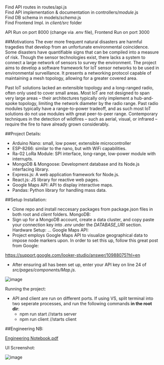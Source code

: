 Find API routes in routes/api.js <br>
Find API implementation & documentation in controllers/_module_.js <br>
Find DB schema in models/_schema_.js <br>
Find Frontend Impl. in _client/src_ folder <br>

API Run on port 8000 (change via .env file), Frontend Run on port 3000

##Motivations
The ever more frequent natural disasters are harmful tragedies that develop from an unfortunate environmental coincidence. Some disasters have quantifiable signs that can be compiled into a measure of risk. Though the sensor technologies exist, there lacks a system to connect a large network of sensors to survey the environment. The project aims to develop a software framework for IoT sensor networks to be used in environmental surveillance. It presents a networking protocol capable of maintaining a mesh topology, allowing for a greater covered area. 

Past IoT solutions lacked an extensible topology and a long-ranged radio, often only used to cover small areas. Most IoT are not designed to span very large areas – their architectures typically only implement a hub-and-spoke topology, limiting the network diameter by the radio range. Past radio modules typically have a range-to-power tradeoff, and as such most IoT solutions do not use modules with great peer-to-peer range.
Contemporary techniques in the detection of wildfires – such as aerial, visual, or infrared – require the fire to have already grown considerably.

##Project Details:
- Arduino Nano: small, low power, extensible microcontroller
- ESP-8266: similar to the nano, but with WiFi capabilities.
- Ra-02 LoRa Module: SPI interface, long-range, low-power module with interrupts. 
- MongoDB & Mongoose: Development database and its Node.js interfacing library. 
- Express.js: A web application framework for Node.js.
- React.js: JS library for reactive web pages.
- Google Maps API: API to display interactive maps.
- Pandas: Python library for handling mass data.

##Setup
Installation:
 - Clone repo and install neccesary packages from package.json files in both root and _client_ folders. 
MongoDB:
- Sign up for a MongoDB account, create a data cluster, and copy paste your connection key into _.env_ under the _DATABASE_URI_ section.
Hardware Setup:
...
Google Maps API:
- Project employs Google Maps API to visualize geographical data to impose node markers upon. In order to set this up, follow this great post from Google: 

https://support.google.com/looker-studio/answer/10988075?hl=en

- After ensuring all has been set up, enter your API key on line 24 of _src/pages/components/Map.js_.

![image](https://user-images.githubusercontent.com/77950550/224384180-e7780625-506f-49b2-91b1-cc9645b2b296.png)

Running the project:
- API and client are run on different ports. If using VS, split terminal into two seperate processes, and run the following commands __in the root dir__:
  - npm run start //starts server
  - npm run client //starts client

##Engineering NB:

[Engineering Notebook.pdf](https://github.com/beranki/loRAFire/files/10944520/Engineering.Notebook.pdf)


UI Screenshot:

![image](https://user-images.githubusercontent.com/77950550/224387430-be3252d5-e3ed-4d2b-94e6-9bb13b9a8d2d.png)


